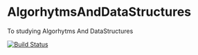 # AlgorhytmsAndDataStructures
To studying Algorhytms And DataStructures

[![Build Status](https://travis-ci.com/KulikovAYU/AlgorhytmsAndDataStructures.svg?branch=master)](https://travis-ci.com/KulikovAYU/AlgorhytmsAndDataStructures)
